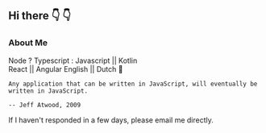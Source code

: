 ## Hi there :point_down:	:point_down:	

### About Me

Node ? Typescript : Javascript || Kotlin \
React || Angular
English || Dutch :pinching_hand:

    Any application that can be written in JavaScript, will eventually be written in JavaScript.

    -- Jeff Atwood, 2009

If I haven't responded in a few days, please email me directly. 
